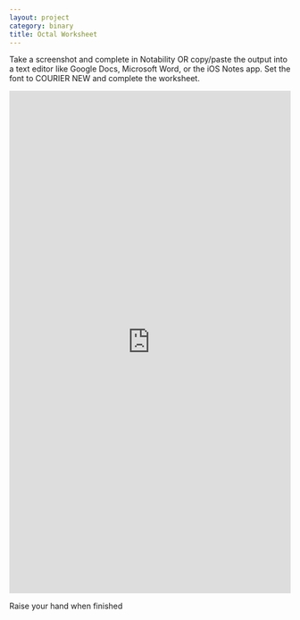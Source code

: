 ```yaml
---
layout: project
category: binary
title: Octal Worksheet
---
```


Take a screenshot and complete in Notability OR copy/paste the output into a text editor like Google Docs, Microsoft Word, or the iOS Notes app. Set the font to COURIER NEW and complete the worksheet.


<div class="trinket_container">

<iframe src="https://trinket.io/embed/python3/1594504f0d?outputOnly=true&runOption=run&start=result" width="100%" height="900" frameborder="0" marginwidth="0" marginheight="0" allowfullscreen> </iframe>
</div>

Raise your hand when finished
